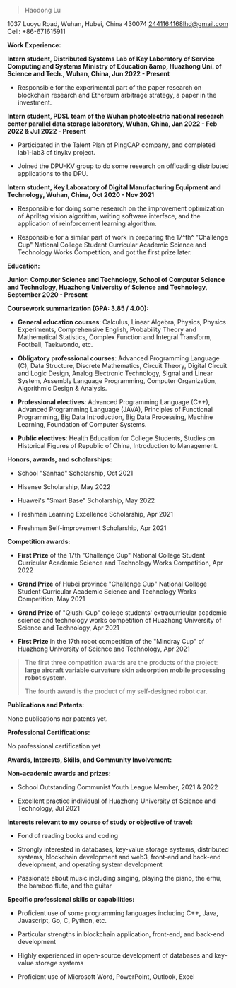> Haodong Lu

1037 Luoyu Road, Wuhan, Hubei, China 430074 2441164168lhd@gmail.com Cell: +86-671615911

**<span class="underline">Work Experience:</span>**

**Intern student, Distributed Systems Lab of Key Laboratory of Service Computing and Systems Ministry of Education &amp, Huazhong Uni. of Science and Tech., Wuhan, China, Jun 2022 - Present**

-   Responsible for the experimental part of the paper research on blockchain research and Ethereum arbitrage strategy, a paper in the investment.

**Intern student, PDSL team of the Wuhan photoelectric national research center parallel data storage laboratory, Wuhan, China, Jan 2022 - Feb 2022 & Jul 2022 - Present**

-   Participated in the Talent Plan of PingCAP company, and completed lab1-lab3 of tinykv project.

-   Joined the DPU-KV group to do some research on offloading distributed applications to the DPU.

**Intern student, Key Laboratory of Digital Manufacturing Equipment and Technology, Wuhan, China, Oct 2020 - Nov 2021**

-   Responsible for doing some research on the improvement optimization of Apriltag vision algorithm, writing software interface, and the application of reinforcement learning algorithm.

-   Responsible for a similar part of work in preparing the 17^th^ \"Challenge Cup\" National College Student Curricular Academic Science and Technology Works Competition, and got the first prize later.

**<span class="underline">Education:</span>**

**Junior: Computer Science and Technology, School of Computer Science and Technology, Huazhong University of Science and Technology, September 2020 - Present**

**Coursework summarization (GPA: 3.85 / 4.00):**

-   **General education courses**: Calculus, Linear Algebra, Physics, Physics Experiments, Comprehensive English, Probability Theory and Mathematical Statistics, Complex Function and Integral Transform, Football, Taekwondo, etc.

-   **Obligatory professional courses**: Advanced Programming Language (C), Data Structure, Discrete Mathematics, Circuit Theory, Digital Circuit and Logic Design, Analog Electronic Technology, Signal and Linear System, Assembly Language Programming, Computer Organization, Algorithmic Design & Analysis.

-   **Professional electives**: Advanced Programming Language (C++), Advanced Programming Language (JAVA), Principles of Functional Programming, Big Data Introduction, Big Data Processing, Machine Learning, Foundation of Computer Systems.

-   **Public electives**: Health Education for College Students, Studies on Historical Figures of Republic of China, Introduction to Management.

**Honors, awards, and scholarships:**

-   School "Sanhao" Scholarship, Oct 2021

-   Hisense Scholarship, May 2022

-   Huawei\'s \"Smart Base\" Scholarship, May 2022

-   Freshman Learning Excellence Scholarship, Apr 2021

-   Freshman Self-improvement Scholarship, Apr 2021

**Competition awards:**

-   **First Prize** of the 17th \"Challenge Cup\" National College Student Curricular Academic Science and Technology Works Competition, Apr 2022

-   **Grand Prize** of Hubei province \"Challenge Cup\" National College Student Curricular Academic Science and Technology Works Competition, May 2021

-   **Grand Prize** of \"Qiushi Cup\" college students' extracurricular academic science and technology works competition of Huazhong University of Science and Technology, Apr 2021

-   **First Prize** in the 17th robot competition of the \"Mindray Cup\" of Huazhong University of Science and Technology, Apr 2021

> The first three competition awards are the products of the project: **large aircraft variable curvature skin adsorption mobile processing robot system.**
>
> The fourth award is the product of my self-designed robot car.

**<span class="underline">Publications and Patents:</span>**

None publications nor patents yet.

**<span class="underline">Professional Certifications:</span>**

No professional certification yet

**<span class="underline">Awards, Interests, Skills, and Community Involvement:</span>**

**Non-academic awards and prizes:**

-   School Outstanding Communist Youth League Member, 2021 & 2022

-   Excellent practice individual of Huazhong University of Science and Technology, Jul 2021

**Interests relevant to my course of study or objective of travel:**

-   Fond of reading books and coding

-   Strongly interested in databases, key-value storage systems, distributed systems, blockchain development and web3, front-end and back-end development, and operating system development

-   Passionate about music including singing, playing the piano, the erhu, the bamboo flute, and the guitar

**Specific professional skills or capabilities:**

-   Proficient use of some programming languages including C++, Java, Javascript, Go, C, Python, etc.

-   Particular strengths in blockchain application, front-end, and back-end development

-   Highly experienced in open-source development of databases and key-value storage systems

-   Proficient use of Microsoft Word, PowerPoint, Outlook, Excel
